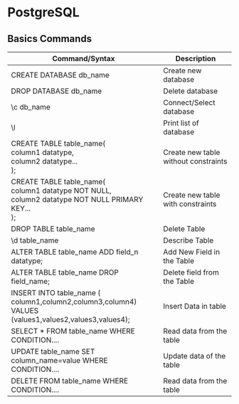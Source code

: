 # PostgreSQL

## Basics Commands

<table style="width:100%;">
<thead>
<tr>
<th>Command/Syntax</th><th>Description</th>
</tr>
</thead>
<tbody>
<tr><td> CREATE DATABASE db_name</td><td> Create new database</td></tr>
<tr><td> DROP DATABASE db_name</td><td> Delete database</td></tr>
<tr><td> \c  db_name</td><td> Connect/Select database</td></tr>
<tr><td> \l </td><td>Print list of database</td></tr>
<tr><td>CREATE TABLE table_name(<br>
    column1 datatype,<br>
    column2 datatype...<br>
);</td><td>Create new table without constraints</td></tr>
<tr><td>CREATE TABLE table_name(<br>
    column1 datatype NOT NULL,<br>
    column2 datatype NOT NULL PRIMARY KEY...<br>
);</td><td>Create new table with constraints</td></tr>
<tr>
<td>DROP TABLE table_name</td><td>Delete Table</td></tr>
<tr>
<td>\d table_name</td><td>Describe Table</td></tr>
<tr>
<td>ALTER TABLE table_name ADD field_n datatype;</td><td>Add New Field in the Table</td></tr>
<tr>
<td>ALTER TABLE table_name DROP field_name;</td><td>Delete field from the Table</td></tr>
<tr>
<td> INSERT INTO table_name (<br>
    column1,column2,column3,column4)<br>
     VALUES (values1,values2,values3,values4);</td><td>Insert Data in table</td>
</tr>
<tr>
<td>SELECT * FROM table_name WHERE CONDITION....</td><td>Read data from the table</td>
</tr>
<tr>
<td>UPDATE table_name SET column_name=value WHERE CONDITION....</td><td>Update data of the table</td>
</tr>
<tr>
<td>DELETE FROM table_name WHERE CONDITION....</td><td>Read data from the table</td>
</tr>

</tbody>
</table>

